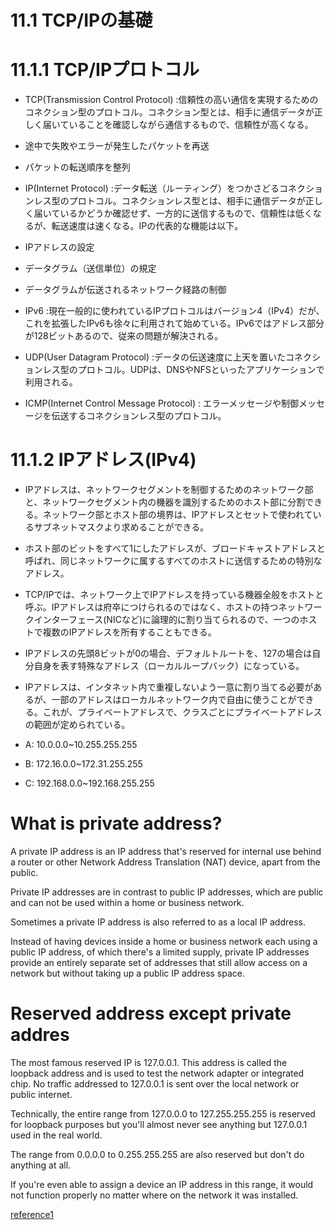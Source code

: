 # 11.1 TCP/IPの基礎
# 11.1.1 TCP/IPプロトコル

- TCP(Transmission Control Protocol)
:信頼性の高い通信を実現するためのコネクション型のプロトコル。コネクション型とは、相手に通信データが正しく届いていることを確認しながら通信するもので、信頼性が高くなる。

- 途中で失敗やエラーが発生したパケットを再送
- パケットの転送順序を整列

- IP(Internet Protocol)
:データ転送（ルーティング）をつかさどるコネクションレス型のプロトコル。コネクションレス型とは、相手に通信データが正しく届いているかどうか確認せず、一方的に送信するもので、信頼性は低くなるが、転送速度は速くなる。IPの代表的な機能は以下。
- IPアドレスの設定
- データグラム（送信単位）の規定
- データグラムが伝送されるネットワーク経路の制御

- IPv6
:現在一般的に使われているIPプロトコルはバージョン4（IPv4）だが、これを拡張したIPv6も徐々に利用されて始めている。IPv6ではアドレス部分が128ビットあるので、従来の問題が解決される。

- UDP(User Datagram Protocol)
:データの伝送速度に上天を置いたコネクションレス型のプロトコル。UDPは、DNSやNFSといったアプリケーションで利用される。

- ICMP(Internet Control Message Protocol)
: エラーメッセージや制御メッセージを伝送するコネクションレス型のプロトコル。

# 11.1.2 IPアドレス(IPv4)

- IPアドレスは、ネットワークセグメントを制御するためのネットワーク部と、ネットワークセグメント内の機器を識別するためのホスト部に分割できる。ネットワーク部とホスト部の境界は、IPアドレスとセットで使われているサブネットマスクより求めることができる。
- ホスト部のビットをすべて1にしたアドレスが、ブロードキャストアドレスと呼ばれ、同じネットワークに属するすべてのホストに送信するための特別なアドレス。

- TCP/IPでは、ネットワーク上でIPアドレスを持っている機器全般をホストと呼ぶ。IPアドレスは府卒につけられるのではなく、ホストの持つネットワークインターフェース(NICなど)に論理的に割り当てられるので、一つのホストで複数のIPアドレスを所有することもできる。

- IPアドレスの先頭8ビットが0の場合、デフォルトルートを、127の場合は自分自身を表す特殊なアドレス（ローカルループバック）になっている。
- IPアドレスは、インタネット内で重複しないよう一意に割り当てる必要があるが、一部のアドレスはローカルネットワーク内で自由に使うことができる。これが、プライベートアドレスで、クラスごとにプライベートアドレスの範囲が定められている。

- A: 10.0.0.0~10.255.255.255
- B: 172.16.0.0~172.31.255.255
- C: 192.168.0.0~192.168.255.255

# What is private address?

A private IP address is an IP address that's reserved for internal use behind a router or other Network Address Translation (NAT) device, apart from the public.

Private IP addresses are in contrast to public IP addresses, which are public and can not be used within a home or business network.

Sometimes a private IP address is also referred to as a local IP address.

Instead of having devices inside a home or business network each using a public IP address, of which there's a limited supply, private IP addresses provide an entirely separate set of addresses that still allow access on a network but without taking up a public IP address space.

# Reserved address except private addres

The most famous reserved IP is 127.0.0.1. This address is called the loopback address and is used to test the network adapter or integrated chip. No traffic addressed to 127.0.0.1 is sent over the local network or public internet.

Technically, the entire range from 127.0.0.0 to 127.255.255.255 is reserved for loopback purposes but you'll almost never see anything but 127.0.0.1 used in the real world.

The range from 0.0.0.0 to 0.255.255.255 are also reserved but don't do anything at all.

If you're even able to assign a device an IP address in this range, it would not function properly no matter where on the network it was installed.

[reference1](https://www.lifewire.com/what-is-a-private-ip-address-2625970)
